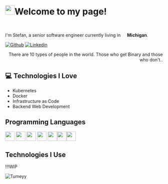 <h1><img src="https://emojis.slackmojis.com/emojis/images/1531849430/4246/blob-sunglasses.gif?1531849430" width="30"/>Welcome to my page!</h1>

<br>
<p>I'm Stefan, a senior software engineer currently living in <img src="https://cdn-icons-png.flaticon.com/512/323/323310.png" width="13"/> <b>Michigan</b>. </p>

<!-- Your badges
You can use the website to generate badges: https://shields.io/
-->
[![Github](https://img.shields.io/badge/-Github-000?style=flat&logo=Github&logoColor=white)](https://github.com/Tumeyy)
[![Linkedin](https://img.shields.io/badge/-LinkedIn-blue?style=flat&logo=Linkedin&logoColor=white)](https://www.linkedin.com/in/stefan-tumey-67a6a7101/)

<div style="text-align: right">There are 10 types of people in the world. Those who get Binary and those who don't.. </div>

## :computer: Technologies I Love
* Kubernetes
* Docker
* Infrastructure as Code
* Backend Web Development

## Programming Languages
<img src="https://cdn.jsdelivr.net/gh/devicons/devicon/icons/csharp/csharp-original.svg" width='30'/>         <img src="https://cdn.jsdelivr.net/gh/devicons/devicon/icons/microsoftsqlserver/microsoftsqlserver-plain-wordmark.svg" width='30'/>  <img src="https://cdn.jsdelivr.net/gh/devicons/devicon/icons/mysql/mysql-original-wordmark.svg" width='30'/> <img src="https://cdn.jsdelivr.net/gh/devicons/devicon/icons/html5/html5-original-wordmark.svg" width='30'/>     <img src="https://cdn.jsdelivr.net/gh/devicons/devicon/icons/javascript/javascript-original.svg" width='30'/><img src="https://cdn.jsdelivr.net/gh/devicons/devicon/icons/java/java-original-wordmark.svg" width='30'/><img src="https://cdn.jsdelivr.net/gh/devicons/devicon/icons/python/python-original-wordmark.svg" width='30'/>


## Technologies I Use
!!!WIP


<p align="left"> <img src="https://komarev.com/ghpvc/?username=Tumeyy" alt="Tumeyy" /> </p>
